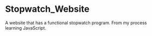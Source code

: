 # Stopwatch_Website
 A website that has a functional stopwatch program. From my process learning JavaScript.
